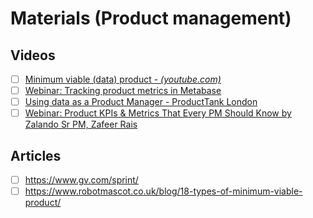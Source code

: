 # Materials (Product management)

## Videos

- [ ] [Minimum viable (data) product - *(youtube.com)*](https://www.youtube.com/watch?v=VdiYC8LU4a0&pp=ygUdcHJvZHVjdCBtZXRyaWNzIHZpc3VhbGl6YXRpb24%3D)
- [ ] [Webinar: Tracking product metrics in Metabase](https://www.youtube.com/watch?v=WLP600a3-8g)
- [ ] [Using data as a Product Manager - ProductTank London](https://www.youtube.com/watch?v=Vx9oInMU418)
- [ ] [Webinar: Product KPIs & Metrics That Every PM Should Know by Zalando Sr PM, Zafeer Rais](https://www.youtube.com/watch?v=WBqyg0Nx2_Q)

## Articles

- [ ] <https://www.gv.com/sprint/>
- [ ] <https://www.robotmascot.co.uk/blog/18-types-of-minimum-viable-product/>
